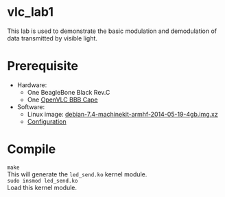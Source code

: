 # vlc_lab1
This lab is used to demonstrate the basic modulation and demodulation of data transmitted by visible light.  
# Prerequisite
* Hardware:
    * One BeagleBone Black Rev.C
    * One [OpenVLC BBB Cape](http://nsl.cs.uh.edu/~syin/openvlc/vlc_v2.JPG)
* Software:
    * Linux image: [debian-7.4-machinekit-armhf-2014-05-19-4gb.img.xz](https://drive.google.com/file/d/0BwGT2J3dvAfNOEVibS1KQ2d5MGc/view)
    * [Configuration](http://www.openvlc.org/openvlc.html)  
# Compile  
`make`  
This will generate the `led_send.ko` kernel module.  
`sudo insmod led_send.ko`  
Load this kernel module.  


